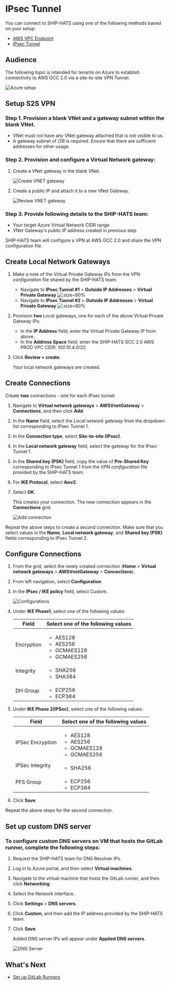 # IPsec Tunnel

You can connect to SHIP-HATS using one of the following methods based on your setup:

- [AWS VPC Endpoint](aws-vpc-endpoint)
- [IPsec Tunnel](#audience)

## Audience

The following topic is intended for tenants on Azure to establish connectivity to AWS GCC 2.0 via a site-to-site VPN Tunnel.



![Azure setup](./images/aws-azure-setup.png)


## Setup S2S VPN

### Step 1. Provision a blank VNet and a gateway subnet within the blank VNet.

- VNet must not have any VNet gateway attached that is not visible to us.
- A gateway subnet of /28 is required. Ensure that there are sufficient addresses for other usage.

### Step 2. Provision and configure a Virtual Network gateway: 
    
1. Create a VNet gateway in the blank VNet.
        
    ![Create VNET gateway](./images/create-vnet-gateway.png ':size=80%')

1. Create a public IP and attach it to a new VNet Gateway.
    
    ![Review VNET gateway](./images/review-vnet-gateway.png ':size=80%')

### Step 3. Provide following details to the SHIP-HATS team:
- Your target Azure Virtual Network CIDR range
- VNet Gateway's public IP address created in previous step

SHIP-HATS team will configure a VPN at AWS GCC 2.0 and share the VPN configuration file.

## Create Local Network Gateways

1. Make a note of the Virtual Private Gateway IPs from the *VPN configuration* file shared by the SHIP-HATS team: 
    - Navigate to **IPsec Tunnel #1** > **Outside IP Addresses** > **Virtual Private Gateway** 
        ![](./images/ipsec-tunnel1.png ':size=80%')
    - Navigate to **IPsec Tunnel #2** > **Outside IP Addresses** > **Virtual Private Gateway**
        ![](./images/ipsectunnel2.png ':size=80%')
1. Provision **two** Local gateways, one for each of the above Virtual Private Gateway IPs:
    - In the **IP Address** field, enter the Virtual Private Gateway IP from above.
    - In the **Address Space** field, enter the SHIP-HATS GCC 2.0 AWS PROD VPC CIDR: *100.10.4.0/22*. 

1. Click **Review + create**.  

    Your local network gateways are created.

<!--Following image shows an example. ![Review + Create](./images/create-Local-network.png ':size=80%')-->    

## Create Connections

Create **two** connections - one for each IPsec tunnel. 

1. Navigate to **Virtual network gateways** > **AWSVnetGateway** > **Connections**, and then click **Add**.
1. In the **Name** field, select the *Local network gateway* from the dropdown list corresponding to IPsec Tunnel 1.
1. In the **Connection type**, select **Site-to-site (IPsec)**.
1. In the **Local network gateway** field, select the gateway for the IPsec Tunnel 1. 
1. In the **Shared key (PSK)** field, copy the value of **Pre-Shared Key** corresponding to IPsec Tunnel 1 from the *VPN configuration* file provided by the SHIP-HATS team.
1. For **IKE Protocol**, select **ikev2**. 
1. Select **OK**.  

    This creates your connection. The new connection appears in the **Connections** grid. 

    ![Add connection](./images/add-connection.png ':size=60%')

Repeat the above steps to create a second connection. Make sure that you select values in the **Name**, **Local network gateway**, and **Shared key (PSK)** fields corresponding to IPsec Tunnel 2.

## Configure Connections

1. From the grid, select the newly created connection (**Home** > **Virtual network gateways** > **AWSVnetGateway** > **Connections**). 

1. From left navigation, select **Configuration**. 

1. In the **IPsec / IKE policy** field, select *Custom*. 

    ![Configurations](./images/connections-configurations.png ':size=60%')

1. Under **IKE Phase1**, select one of the following values:
    
    |Field|Select one of the following values|
    |---|---|
    Encryption|<ul><li>AES128</li><li> AES256</li><li>GCMAES128</li><li>GCMAES256</li></ul>
    Integrity|<ul><li>SHA256</li><li>SHA384</li></ul>
    DH Group|<ul><li>ECP256</li><li>ECP384</li></ul>

1. Under **IKE Phase 2(IPSec)**, select one of the following values:

    |Field|Select one of the following values|
    |---|---|
    IPSec Encryption|<ul><li>AES128</li><li> AES256</li><li>GCMAES128</li><li>GCMAES256</li></ul>
    IPSec Integrity|<ul><li>SHA256</li></ul>
    PFS Group|<ul><li>ECP256</li><li>ECP384</li></ul>

1. Click **Save**.

Repeat the above steps for the second connection.

## Set up custom DNS server


### To configure custom DNS servers on VM that hosts the GitLab runner, complete the following steps:

1. Request the SHIP-HATS team for DNS Resolver IPs. 
1. Log in to Azure portal, and then select **Virtual machines**. 
1. Navigate to the virtual machine that hosts the GitLab runner, and then click **Networking**.
1. Select the Network interface. 
1. Click **Settings** > **DNS servers**.
1. Click **Custom**, and then add the IP address provided by the SHIP-HATS team.
1. Click **Save**.  

    Added DNS server IPs will appear under **Applied DNS servers**.

    ![DNS Server](./images/dns-server.png ':size=100%')


## What's Next

- [Set up GitLab Runners](gitlab-runners)
